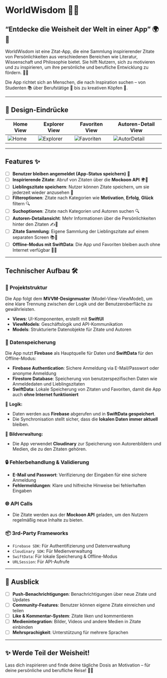 # WorldWisdom 🌟📖  

## **“Entdecke die Weisheit der Welt in einer App”** 🌍💬  

WorldWisdom ist eine Zitat-App, die eine Sammlung inspirierender Zitate von Persönlichkeiten aus verschiedenen Bereichen wie Literatur, Wissenschaft und Philosophie bietet. Sie hilft Nutzern, sich zu motivieren und zu inspirieren, um ihre persönliche und berufliche Entwicklung zu fördern. 🚀💡  

Die App richtet sich an Menschen, die nach Inspiration suchen – von Studenten 📚 über Berufstätige 💼 bis zu kreativen Köpfen 🎨.  

---

## 📱 Design-Eindrücke  

| Home View | Explorer View | Favoriten View | Autoren-Detail View |
|-----------|---------------|----------------|---------------------|
| ![Home](https://res.cloudinary.com/dpaehynl2/image/upload/v1740401014/Bildschirmfoto_2025-02-24_um_13.40.36_d2a7p0.png) | ![Explorer](https://res.cloudinary.com/dpaehynl2/image/upload/v1740400996/Bildschirmfoto_2025-02-24_um_13.40.55_vil0lv.png) | ![Favoriten](https://res.cloudinary.com/dpaehynl2/image/upload/v1740401002/Bildschirmfoto_2025-02-24_um_13.41.21_dq1ija.png) | ![AutorDetail](https://res.cloudinary.com/dpaehynl2/image/upload/v1740401008/Bildschirmfoto_2025-02-24_um_13.42.27_aozvtr.png) |

---

## Features ✨  

- [ ] **Benutzer bleiben angemeldet (App-Status speichern)** 🔐  
- [ ] **Inspirierende Zitate**: Abruf von Zitaten über die **Mockoon API** 🌍💬  
- [ ] **Lieblingszitate speichern**: Nutzer können Zitate speichern, um sie jederzeit wieder anzusehen 💖  
- [ ] **Filteroptionen**: Zitate nach Kategorien wie **Motivation**, **Erfolg**, **Glück** filtern 🔍  
- [ ] **Suchoptionen**: Zitate nach Kategorien und Autoren suchen 🔍  
- [ ] **Autoren-Detailansicht**: Mehr Informationen über die Persönlichkeiten hinter den Zitaten ✍️👤  
- [ ] **Zitate Sammlung**: Eigene Sammlung der Lieblingszitate auf einem separaten Screen 📚🌟  
- [ ] **Offline-Modus mit SwiftData**: Die App und Favoriten bleiben auch ohne Internet verfügbar 🔄📴  

---

## Technischer Aufbau 🛠️  

### 🧱 Projektstruktur  
Die App folgt dem **MVVM-Designmuster** (Model-View-ViewModel), um eine klare Trennung zwischen der Logik und der Benutzeroberfläche zu gewährleisten.  

- **Views**: UI-Komponenten, erstellt mit **SwiftUI**  
- **ViewModels**: Geschäftslogik und API-Kommunikation  
- **Models**: Strukturierte Datenobjekte für Zitate und Autoren  

### 💾 Datenspeicherung  
Die App nutzt **Firebase** als Hauptquelle für Daten und **SwiftData** für den Offline-Modus:  

- **Firebase Authentication**: Sichere Anmeldung via E-Mail/Passwort oder anonyme Anmeldung  
- **Firestore Database**: Speicherung von benutzerspezifischen Daten wie Anmeldedaten und Lieblingszitaten  
- **SwiftData**: Lokale Speicherung von Zitaten und Favoriten, damit die App auch **ohne Internet funktioniert**  

🔄 **Logik:**  
- Daten werden aus **Firebase** abgerufen und in **SwiftData gespeichert**.  
- Die Synchronisation stellt sicher, dass die **lokalen Daten immer aktuell** bleiben.  

📸 **Bildverwaltung:**  
- Die App verwendet **Cloudinary** zur Speicherung von Autorenbildern und Medien, die zu den Zitaten gehören.  

### 🔒 Fehlerbehandlung & Validierung  
- **E-Mail und Passwort**: Verifizierung der Eingaben für eine sichere Anmeldung  
- **Fehlermeldungen**: Klare und hilfreiche Hinweise bei fehlerhaften Eingaben  

### 🌐 API Calls  
- Die Zitate werden aus der **Mockoon API** geladen, um den Nutzern regelmäßig neue Inhalte zu bieten.  

### 📦 3rd-Party Frameworks  
- `Firebase SDK`: Für Authentifizierung und Datenverwaltung  
- `Cloudinary SDK`: Für Medienverwaltung  
- `SwiftData`: Für lokale Speicherung & Offline-Modus  
- `URLSession`: Für API-Aufrufe  

---

## 🔮 Ausblick  

- [ ] **Push-Benachrichtigungen**: Benachrichtigungen über neue Zitate und Updates  
- [ ] **Community-Features**: Benutzer können eigene Zitate einreichen und teilen  
- [ ] **Like & Kommentar-System**: Zitate liken und kommentieren  
- [ ] **Medienintegration**: Bilder, Videos und andere Medien in Zitate einbinden  
- [ ] **Mehrsprachigkeit**: Unterstützung für mehrere Sprachen  

---

## ✨ Werde Teil der Weisheit!  

Lass dich inspirieren und finde deine tägliche Dosis an Motivation – für deine persönliche und berufliche Reise! 🚀🌟
